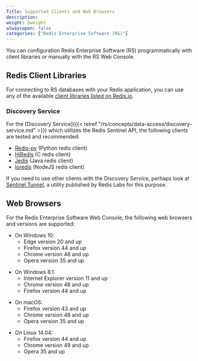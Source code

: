 ```yaml
---
Title: Supported Clients and Web Browsers
description: 
weight: $weight
alwaysopen: false
categories: ["Redis Enterprise Software (RS)"]
---
```

You can configuration Redis Enterprise Software (RS) programmatically with client libraries 
or manually with the RS Web Console.

## Redis Client Libraries

For connecting to RS databases with your
Redis application, you can use any of the available [client libraries
listed on Redis.io](https://redis.io/clients).

### Discovery Service

For the [Discovery
Service]({{< relref "/rs/concepts/data-access/discovery-service.md" >}}) which
utilizes the Redis Sentinel API, the following clients are tested and
recommended:

- [Redis-py](https://github.com/andymccurdy/redis-py) (Python redis
    client)
- [HiRedis](https://github.com/redis/hiredis) (C redis client)
- [Jedis](https://github.com/xetorthio/jedis) (Java redis client)
- [Ioredis](https://github.com/luin/ioredis) (NodeJS redis client)

If you need to use other clients with the Discovery Service, perhaps
look at [Sentinel Tunnel](https://github.com/RedisLabs/sentinel_tunnel),
a utility published by Redis Labs for this purpose.

## Web Browsers

For the Redis Enterprise Software Web Console, the following web browsers
and versions are supported:

- On Windows 10:
  - Edge version 20 and up
  - Firefox version 44 and up
  - Chrome version 48 and up
  - Opera version 35 and up

<!-- -->

- On Windows 8.1:
  - Internet Explorer version 11 and up
  - Chrome version 48 and up
  - Firefox version 44 and up

<!-- -->

- On macOS:
  - Firefox version 43 and up
  - Chrome version 48 and up
  - Opera version 35 and up

<!-- -->

- On Linux 14.04:
  - Firefox version 44 and up
  - Chrome version 49 and up
  - Opera 35 and up

